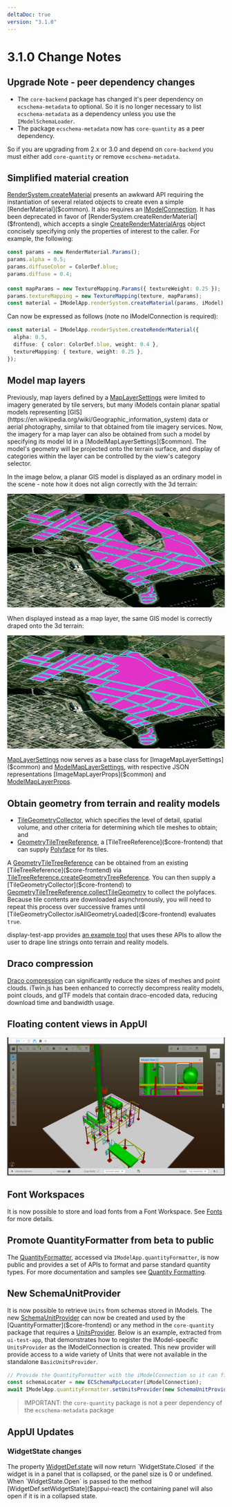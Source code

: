 ```yaml
---
deltaDoc: true
version: "3.1.0"
---
```


# 3.1.0 Change Notes

## Upgrade Note - peer dependency changes

- The `core-backend` package has changed it's peer dependency on `ecschema-metadata` to optional. So it is no longer necessary to list `ecschema-metadata` as a dependency unless you use the `IModelSchemaLoader`.
- The package `ecschema-metadata` now has `core-quantity` as a peer dependency.

So if you are upgrading from 2.x or 3.0 and depend on `core-backend` you must either add `core-quantity` or remove `ecschema-metadata`.

## Simplified material creation

[RenderSystem.createMaterial]($frontend) presents an awkward API requiring the instantiation of several related objects to create even a simple [RenderMaterial]($common). It also requires an [IModelConnection]($frontend). It has been deprecated in favor of [RenderSystem.createRenderMaterial]($frontend), which accepts a single [CreateRenderMaterialArgs]($frontend) object concisely specifying only the properties of interest to the caller. For example, the following:

```ts
const params = new RenderMaterial.Params();
params.alpha = 0.5;
params.diffuseColor = ColorDef.blue;
params.diffuse = 0.4;

const mapParams = new TextureMapping.Params({ textureWeight: 0.25 });
params.textureMapping = new TextureMapping(texture, mapParams);
const material = IModelApp.renderSystem.createMaterial(params, iModel);
```

Can now be expressed as follows (note no IModelConnection is required):

```ts
const material = IModelApp.renderSystem.createRenderMaterial({
  alpha: 0.5,
  diffuse: { color: ColorDef.blue, weight: 0.4 },
  textureMapping: { texture, weight: 0.25 },
});
```

## Model map layers

Previously, map layers defined by a [MapLayerSettings]($common) were limited to imagery generated by tile servers, but many iModels contain planar spatial models representing [GIS](https://en.wikipedia.org/wiki/Geographic_information_system) data or aerial photography, similar to that obtained from tile imagery services. Now, the imagery for a map layer can also be obtained from such a model by specifying its model Id in a [ModelMapLayerSettings]($common). The model's geometry will be projected onto the terrain surface, and display of categories within the layer can be controlled by the view's category selector.

In the image below, a planar GIS model is displayed as an ordinary model in the scene - note how it does not align correctly with the 3d terrain:

![Gis as model](assets/gis-as-map-layer.jpg "2D GIS deta displayed as model")

When displayed instead as a map layer, the same GIS model is correctly draped onto the 3d terrain:

![GIS as map layer](assets/gis-as-model.jpg "2D GIS deta displayed as map layer")

[MapLayerSettings]($common) now serves as a base class for [ImageMapLayerSettings]($common) and [ModelMapLayerSettings]($common), with respective JSON representations [ImageMapLayerProps]($common) and [ModelMapLayerProps]($common).

## Obtain geometry from terrain and reality models

- [TileGeometryCollector]($core-frontend), which specifies the level of detail, spatial volume, and other criteria for determining which tile meshes to obtain; and
- [GeometryTileTreeReference]($core-frontend), a [TileTreeReference]($core-frontend) that can supply [Polyface]($core-geometry) for its tiles.

A [GeometryTileTreeReference]($core-frontend) can be obtained from an existing [TileTreeReference]($core-frontend) via [TileTreeReference.createGeometryTreeReference]($core-frontend). You can then supply a [TileGeometryCollector]($core-frontend) to [GeometryTileTreeReference.collectTileGeometry]($core-frontend) to collect the polyfaces. Because tile contents are downloaded asynchronously, you will need to repeat this process over successive frames until [TileGeometryCollector.isAllGeometryLoaded]($core-frontend) evaluates `true`.

display-test-app provides [an example tool](https://github.com/iTwin/itwinjs-core/blob/master/test-apps/display-test-app/src/frontend/TerrainDrapeTool.ts) that uses these APIs to allow the user to drape line strings onto terrain and reality models.

## Draco compression

[Draco compression](https://codelabs.developers.google.com/codelabs/draco-3d) can significantly reduce the sizes of meshes and point clouds. iTwin.js has been enhanced to correctly decompress reality models, point clouds, and glTF models that contain draco-encoded data, reducing download time and bandwidth usage.

## Floating content views in AppUI

![Floating iModel Content Dialog](../learning/ui/appui/images/FloatingViewport.png "Floating iModel Content Dialog")

## Font Workspaces

It is now possible to store and load fonts from a Font Workspace. See [Fonts](../learning/backend/Fonts.md) for more details.

## Promote QuantityFormatter from beta to public

The [QuantityFormatter]($core-frontend), accessed via `IModelApp.quantityFormatter`, is now public and provides a set of APIs to format and parse standard quantity types. For more documentation and samples see [Quantity Formatting](../learning/frontend/QuantityFormatting.md).

## New SchemaUnitProvider

It is now possible to retrieve `Units` from schemas stored in IModels. The new [SchemaUnitProvider]($ecschema-metadata) can now be created and used by the [QuantityFormatter]($core-frontend) or any method in the `core-quantity` package that requires a [UnitsProvider]($quantity). Below is an example, extracted from `ui-test-app`, that demonstrates how to register the IModel-specific `UnitsProvider` as the IModelConnection is created. This new provider will provide access to a wide variety of Units that were not available in the standalone `BasicUnitsProvider`.

```ts
// Provide the QuantityFormatter with the iModelConnection so it can find the unit definitions defined in the iModel
const schemaLocater = new ECSchemaRpcLocater(iModelConnection);
await IModelApp.quantityFormatter.setUnitsProvider(new SchemaUnitProvider(schemaLocater));
```

> IMPORTANT: the `core-quantity` package is not a peer dependency of the `ecschema-metadata` package

## AppUI Updates

### WidgetState changes

The property [WidgetDef.state]($appui-react) will now return `WidgetState.Closed` if the widget is in a panel that is collapsed, or the panel size is 0 or undefined. When `WidgetState.Open` is passed to the method [WidgetDef.setWidgetState]($appui-react) the containing panel will also open if it is in a collapsed state.
